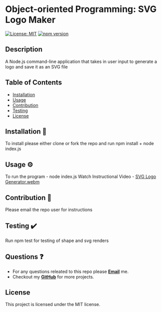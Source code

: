 # Object-oriented Programming: SVG Logo Maker

[![License: MIT](https://img.shields.io/badge/License-MIT-yellow.svg)](https://opensource.org/licenses/MIT)
[![npm version](https://badge.fury.io/js/npm.svg)](https://badge.fury.io/js/npm)

## Description
A  Node.js command-line application that takes in user input to generate a logo and save it as an SVG file

## Table of Contents
* [Installation](#installation)
* [Usage](#usage)
* [Contribution](#contribution)
* [Testing](#testing)
* [License](#license)

## Installation 🧰
To install please either clone or fork the repo and run npm install + node index.js

## Usage ⚙️
To run the program - node index.js
Watch Instructional Video - [SVG Logo Generator.webm](https://user-images.githubusercontent.com/120421650/227960201-0341c53a-7d7f-46de-a2ba-e5d02696b563.webm)

## Contribution 🙏
Please email the repo user for instructions

## Testing ✔️
Run npm test for testing of shape and svg renders

## Questions ❓
* For any questions releated to this repo please [**Email**](mailto:aaturner1995@gmail.com) me.
* Checkout my [**GitHub**](https://github.com/aturner1995) for more projects.

## License

This project is licensed under the MIT license.
